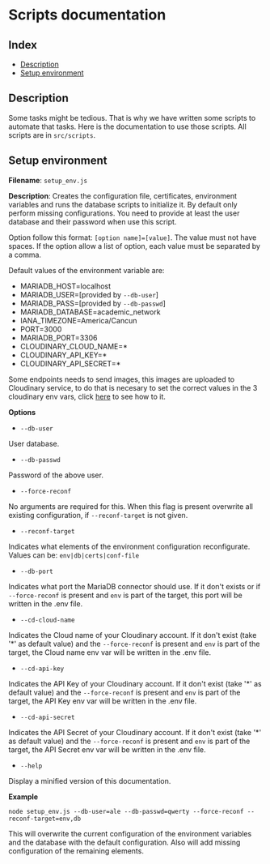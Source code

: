 # Scripts documentation

## Index

* [Description](#description)
* [Setup environment](#setup-environment)

## Description

Some tasks might be tedious. That is why we have written some scripts to automate that tasks. Here is the documentation
to use those scripts. All scripts are in `src/scripts`.

## Setup environment

**Filename**: `setup_env.js`

**Description**: Creates the configuration file, certificates, environment variables and runs the database scripts to initialize it.
By default only perform missing configurations. You need to provide at least the user database and their password when use this script.

Option follow this format: `[option name]=[value]`. The value must not have spaces. If the option allow a list of option, each value
must be separated by a comma.

Default values of the environment variable are:

* MARIADB_HOST=localhost
* MARIADB_USER=[provided by `--db-user`]
* MARIADB_PASS=[provided by `--db-passwd`]
* MARIADB_DATABASE=academic_network
* IANA_TIMEZONE=America/Cancun
* PORT=3000
* MARIADB_PORT=3306
* CLOUDINARY_CLOUD_NAME=*
* CLOUDINARY_API_KEY=*
* CLOUDINARY_API_SECRET=*

Some endpoints needs to send images, this images are uploaded to Cloudinary service, to do that is necesary to set the correct values in the 3 cloudinary env vars, click [here](ENV_SETUP.md#setting-up-environment-variables) to see how to it.

**Options**

* `--db-user`

User database.

* `--db-passwd`

Password of the above user.

* `--force-reconf`

No arguments are required for this. When this flag is present overwrite all existing configuration, if `--reconf-target`
is not given.

* `--reconf-target`

Indicates what elements of the environment configuration reconfigurate. Values can be: `env|db|certs|conf-file`

* `--db-port`

Indicates what port the MariaDB connector should use. If it don't exists or if `--force-reconf` is present and `env` is part of the target,
this port will be written in the .env file.

* `--cd-cloud-name`

Indicates the Cloud name of your Cloudinary account. If it don't exist (take '*' as default value) and the `--force-reconf` is present 
and `env` is part of the target, the Cloud name env var will be written in the .env file.

* `--cd-api-key`

Indicates the API Key of your Cloudinary account. If it don't exist (take '*' as default value) and the `--force-reconf` is present and 
`env` is part of the target, the API Key env var will be written in the .env file.

* `--cd-api-secret`

Indicates the API Secret of your Cloudinary account. If it don't exist (take '*' as default value) and the `--force-reconf` is present 
and `env` is part of the target, the API Secret env var will be written in the .env file.

* `--help`

Display a minified version of this documentation.

**Example**

`node setup_env.js --db-user=ale --db-passwd=qwerty --force-reconf --reconf-target=env,db`

This will overwrite the current configuration of the environment variables and the database with the default configuration.
Also will add missing configuration of the remaining elements.
